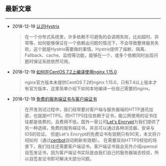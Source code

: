 ## 最新文章

---

- 2018-12-19   [认识Hystrix](blog/hystrix.md)  

    > 在一个分布式系统里，许多依赖不可避免的会调用失败，比如超时、异常等，如何能够保证在一个依赖出问题的情况下，不会导致整体服务失败，这个就是Hystrix需要做的事情。Hystrix提供了熔断、隔离、Fallback、cache、监控等功能，能够在一个、或多个依赖同时出现问题时保证系统依然可用。

- 2018-12-19   [如何在CentOS 7.2上编译使用nginx 1.15.0](blog/nginx.md)  

    > nginx官方版本未提供CentOS 7.2的nginx 1.15.0，只有7.4以上版本才有官方版本，这里简单介绍下如何本地编译一份自己需要的nginx。

- 2018-12-19   [免费的服务端证书与客户端证书](blog/ssl-certs.md)  

    > 在开发测试过程中，我们经常要对客户端与服务器端的HTTP通讯加密，也就是HTTPS。而HTTPS往往依赖于证书，能公网使用的证书往往都是收费的，且费用不低。国外一家公司[Let's Encrypt](https://letsencrypt.org/getting-started/)为我们提供了另一种选择，免费的服务端证书，并且可以通过各种浏览器、安卓与IOS的验证。
    > 但是Let's Encrypt的免费证书有效期只有90天，本文将介绍如何（通过[certbot](https://certbot.eff.org/lets-encrypt/centosrhel7-other)自动刷新有效期）。
    > 在需要双向HTTPS校验的场景下，我们往往还需要客户端证书。客户端证书我会另外介绍openssl自签发证书，因为客户端证书实际是由我们自己的服务器端去校验，所以自签发证书即可解决大部分问题。
